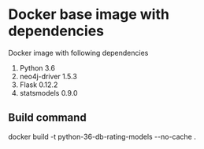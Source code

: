 # Docker base image with dependencies

Docker image with following dependencies

1. Python 3.6
2. neo4j-driver 1.5.3
3. Flask 0.12.2
4. statsmodels 0.9.0

## Build command

  docker build -t python-36-db-rating-models --no-cache .
